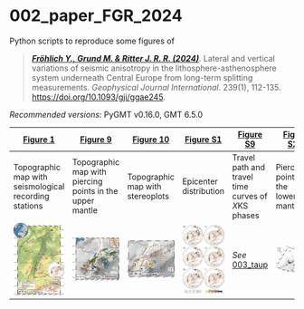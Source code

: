 # 002_paper_FGR_2024

Python scripts to reproduce some figures of

> [**_Fröhlich Y., Grund M. & Ritter J. R. R. (2024)_**](https://doi.org/10.1093/gji/ggae245).
> Lateral and vertical variations of seismic anisotropy in the lithosphere-asthenosphere system underneath Central Europe from long-term splitting measurements.
> *Geophysical Journal International*. 239(1), 112-135.
> https://doi.org/10.1093/gji/ggae245.

_Recommended versions_: PyGMT v0.16.0, GMT 6.5.0

| **[Figure 1](https://github.com/yvonnefroehlich/gmt-pygmt-plotting/blob/main/002_paper_FGR_2024/Figure_1/FGR2024_GJI_Fig1.py)** | **[Figure 9](https://github.com/yvonnefroehlich/gmt-pygmt-plotting/blob/main/002_paper_FGR_2024/Figure_9/FGR2024_GJI_Fig9.py)** | **[Figure 10](https://github.com/yvonnefroehlich/gmt-pygmt-plotting/blob/main/002_paper_FGR_2024/Figure_10/FGR2024_GJI_Fig10.py)** | **[Figure S1](https://github.com/yvonnefroehlich/gmt-pygmt-plotting/blob/main/002_paper_FGR_2024/Figure_S1/FGR2024_GJI_FigS1.py)** | **[Figure S9](https://github.com/yvonnefroehlich/gmt-pygmt-plotting/tree/use-tables-readmes/003_taup#003_taup)** | **[Figure S22](https://github.com/yvonnefroehlich/gmt-pygmt-plotting/blob/main/002_paper_FGR_2024/Figure_S22/FGR2024_GJI_FigS22.py)** |
| --- | --- | --- | --- | --- | --- |
| Topographic map with seismological recording stations | Topographic map with piercing points in the upper mantle | Topographic map with stereoplots | Epicenter distribution | Travel path and travel time curves of *X*KS phases | Piercing points in the lowermost mantle |
| <img src="https://github.com/yvonnefroehlich/gmt-pygmt-plotting/blob/main/002_paper_FGR_2024/Figure_1/02_out_figs/FGR2024_GJI_Fig1.png" width="150"> | <img src="https://github.com/yvonnefroehlich/gmt-pygmt-plotting/blob/main/002_paper_FGR_2024/Figure_9/02_out_figs/FGR2024_GJI_Fig9_phi.png" width="250"> | <img src="https://github.com/yvonnefroehlich/gmt-pygmt-plotting/blob/main/002_paper_FGR_2024/Figure_10/02_out_figs/FGR2024_GJI_Fig10.png" width="250"> | <img src="https://github.com/yvonnefroehlich/gmt-pygmt-plotting/blob/main/002_paper_FGR_2024/Figure_S1/02_out_figs/FGR2024_GJI_FigS1_vertical.png" width="220"> | _See_ [003_taup](https://github.com/yvonnefroehlich/gmt-pygmt-plotting/tree/use-tables-readmes/003_taup#003_taup) | <img src="https://github.com/yvonnefroehlich/gmt-pygmt-plotting/blob/main/002_paper_FGR_2024/Figure_S22/02_out_figs/FGR2024_GJI_FigS22_URG_si.png" width="250"> |
